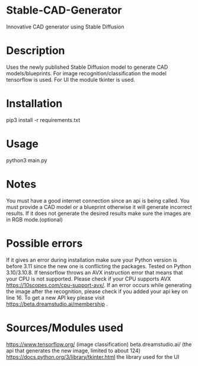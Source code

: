 # Stable-CAD-Generator
Innovative CAD generator using Stable Diffusion

# Description
Uses the newly published Stable Diffusion model to generate CAD models/blueprints.
For image recognition/classification the model tensorflow is used.
For UI the module tkinter is used.

# Installation 
pip3 install -r requirements.txt

# Usage
python3 main.py

# Notes
You must have a good internet connection since an api is being called.
You must provide a CAD model or a blueprint otherwise it will generate incorrect results.
If it does not generate the desired results make sure the images are in RGB mode.(optional)

# Possible errors
If it gives an error during installation make sure your Python version is before 3.11 since
the new one is conflicting the packages.
Tested on Python 3.10/3.10.8.
If tensorflow throws an AVX instruction error that means that your CPU is not supported.
Please check if your CPU supports AVX https://10scopes.com/cpu-support-avx/.
If an error occurs while generating the image after the recognition, 
please check if you added your api key on line 16.
To get a new API key please visit https://beta.dreamstudio.ai/membership .

# Sources/Modules used
https://www.tensorflow.org/ (image classification)
beta.dreamstudio.ai/ (the api that generates the new image, limited to about 124)
https://docs.python.org/3/library/tkinter.html the library used for the UI
